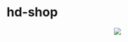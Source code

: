 # hd-shop
<div align="center">
  <img src="https://github.com/user-attachments/assets/6e70931a-59e4-446f-8027-53c5cc38b75f"/ >
</div>
